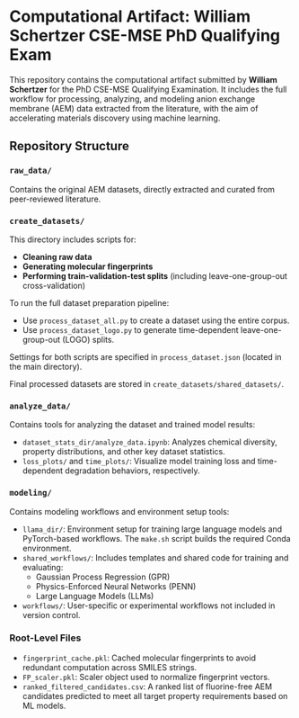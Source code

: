 # Computational Artifact: William Schertzer CSE-MSE PhD Qualifying Exam

This repository contains the computational artifact submitted by **William Schertzer** for the PhD CSE-MSE Qualifying Examination. It includes the full workflow for processing, analyzing, and modeling anion exchange membrane (AEM) data extracted from the literature, with the aim of accelerating materials discovery using machine learning.

## Repository Structure

### `raw_data/`
Contains the original AEM datasets, directly extracted and curated from peer-reviewed literature.

### `create_datasets/`
This directory includes scripts for:
- **Cleaning raw data**
- **Generating molecular fingerprints**
- **Performing train-validation-test splits** (including leave-one-group-out cross-validation)

To run the full dataset preparation pipeline:
- Use `process_dataset_all.py` to create a dataset using the entire corpus.
- Use `process_dataset_logo.py` to generate time-dependent leave-one-group-out (LOGO) splits.

Settings for both scripts are specified in `process_dataset.json` (located in the main directory).

Final processed datasets are stored in `create_datasets/shared_datasets/`.

### `analyze_data/`
Contains tools for analyzing the dataset and trained model results:
- `dataset_stats_dir/analyze_data.ipynb`: Analyzes chemical diversity, property distributions, and other key dataset statistics.
- `loss_plots/` and `time_plots/`: Visualize model training loss and time-dependent degradation behaviors, respectively.

### `modeling/`
Contains modeling workflows and environment setup tools:
- `llama_dir/`: Environment setup for training large language models and PyTorch-based workflows. The `make.sh` script builds the required Conda environment.
- `shared_workflows/`: Includes templates and shared code for training and evaluating:
  - Gaussian Process Regression (GPR)
  - Physics-Enforced Neural Networks (PENN)
  - Large Language Models (LLMs)
- `workflows/`: User-specific or experimental workflows not included in version control.

### Root-Level Files
- `fingerprint_cache.pkl`: Cached molecular fingerprints to avoid redundant computation across SMILES strings.
- `FP_scaler.pkl`: Scaler object used to normalize fingerprint vectors.
- `ranked_filtered_candidates.csv`: A ranked list of fluorine-free AEM candidates predicted to meet all target property requirements based on ML models.
